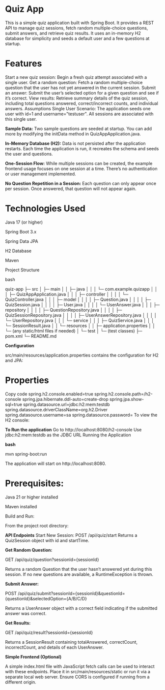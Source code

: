 # Quiz App

This is a simple quiz application built with Spring Boot. It provides a REST API to manage quiz sessions, fetch random multiple-choice questions, submit answers, and retrieve quiz results. It uses an in-memory H2 database for simplicity and seeds a default user and a few questions at startup.

# Features
Start a new quiz session: Begin a fresh quiz attempt associated with a single user.
Get a random question: Fetch a random multiple-choice question that the user has not yet answered in the current session.
Submit an answer: Submit the user’s selected option for a given question and see if it’s correct.
View results: Retrieve summary details of the quiz session, including total questions answered, correct/incorrect counts, and individual answers.
Assumptions
Single User Scenario:
The application seeds one user with id=1 and username="testuser". All sessions are associated with this single user.

**Sample Data:**
Two sample questions are seeded at startup. You can add more by modifying the initData method in QuizAppApplication.java.

**In-Memory Database (H2):**
Data is not persisted after the application restarts. Each time the application is run, it recreates the schema and seeds the user and questions.

**One-Session Flow:**
While multiple sessions can be created, the example frontend usage focuses on one session at a time. There’s no authentication or user management implemented.

**No Question Repetition in a Session:**
Each question can only appear once per session. Once answered, that question will not appear again.

# Technologies Used

Java 17 (or higher)

Spring Boot 3.x

Spring Data JPA

H2 Database

Maven

Project Structure

bash

quiz-app
 ├─ src
 │   ├─ main
 │   │   ├─ java
 │   │   │   └─ com.example.quizapp
 │   │   │       ├─ QuizAppApplication.java
 │   │   │       ├─ controller
 │   │   │       │   └─ QuizController.java
 │   │   │       ├─ model
 │   │   │       │   ├─ Question.java
 │   │   │       │   ├─ QuizSession.java
 │   │   │       │   ├─ User.java
 │   │   │       │   └─ UserAnswer.java
 │   │   │       ├─ repository
 │   │   │       │   ├─ QuestionRepository.java
 │   │   │       │   ├─ QuizSessionRepository.java
 │   │   │       │   ├─ UserAnswerRepository.java
 │   │   │       │   └─ UserRepository.java
 │   │   │       └─ service
 │   │   │           ├─ QuizService.java
 │   │   │           └─ SessionResult.java
 │   │   └─ resources
 │   │       ├─ application.properties
 │   │       └─ (any static/html files if needed)
 │   └─ test
 │       └─ (test classes)
 ├─ pom.xml
 └─ README.md

**Configuration**

src/main/resources/application.properties contains the configuration for H2 and JPA:

# Properties
Copy code
spring.h2.console.enabled=true
spring.h2.console.path=/h2-console
spring.jpa.hibernate.ddl-auto=create-drop
spring.jpa.show-sql=true
spring.datasource.url=jdbc:h2:mem:testdb
spring.datasource.driverClassName=org.h2.Driver
spring.datasource.username=sa
spring.datasource.password=
To view the H2 console:

**To Run the application**
Go to http://localhost:8080/h2-console
Use jdbc:h2:mem:testdb as the JDBC URL
Running the Application

**bash**

mvn spring-boot:run

The application will start on http://localhost:8080.

# Prerequisites:

Java 21 or higher installed

Maven installed

Build and Run:

From the project root directory:

**API Endpoints**
Start New Session:
POST /api/quiz/start
Returns a QuizSession object with id and startTime.

**Get Random Question:**

GET /api/quiz/question?sessionId={sessionId}

Returns a random Question that the user hasn’t answered yet during this session. If no new questions are available, a RuntimeException is thrown.

**Submit Answer:**

POST /api/quiz/submit?sessionId={sessionId}&questionId={questionId}&selectedOption={A/B/C/D}

Returns a UserAnswer object with a correct field indicating if the submitted answer was correct.

**Get Results:**

GET /api/quiz/result?sessionId={sessionId}

Returns a SessionResult containing totalAnswered, correctCount, incorrectCount, and details of each UserAnswer.

**Simple Frontend (Optional)**

A simple index.html file with JavaScript fetch calls can be used to interact with these endpoints. Place it in src/main/resources/static or run it via a separate local web server. Ensure CORS is configured if running from a different origin.
